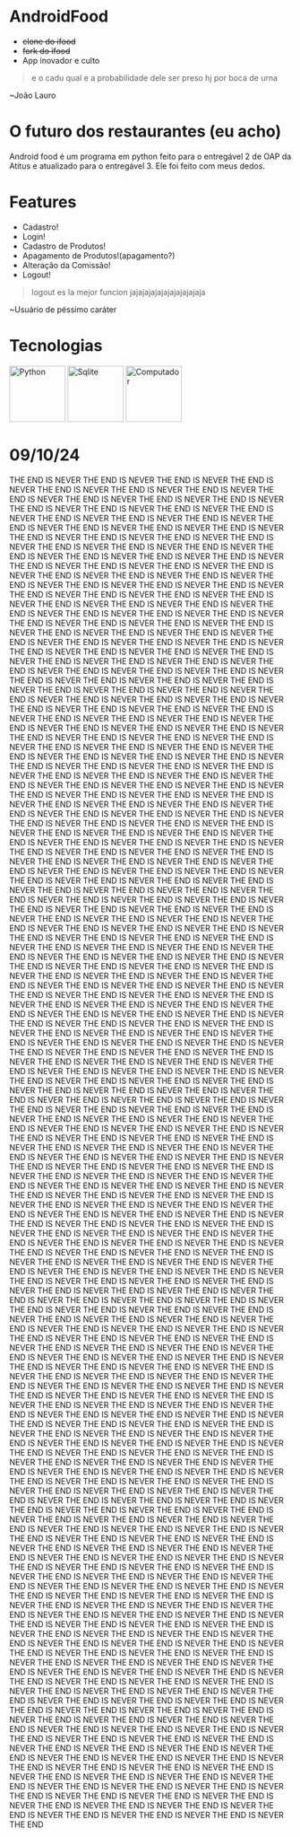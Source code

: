 # AndroidFood
- ~~clone do ifood~~
- ~~fork do ifood~~
- App inovador e culto

> e o cadu
> qual e a probabilidade dele ser preso hj
> por boca de urna
>
~João Lauro
# O futuro dos restaurantes (eu acho)
Android food é um programa em python feito para o entregável 2 de OAP da Atitus e atualizado para o entregável 3.
Ele foi feito com meus dedos.

# Features
- Cadastro!
- Login!
- Cadastro de Produtos!
- Apagamento de Produtos!(apagamento?)
- Alteração da Comissão!
- Logout!

> logout es la mejor funcion jajajajajajajajajajajaja 
>
~Usuário de péssimo caráter

# Tecnologias
<div>
    <img src="https://upload.wikimedia.org/wikipedia/commons/thumb/c/c3/Python-logo-notext.svg/1869px-Python-logo-notext.svg.png" alt="Python" width="100"/>
    <img src="https://upload.wikimedia.org/wikipedia/commons/3/38/SQLite370.svg" alt="Sqlite" width="100"/>
    <img src="https://cdn5.colorir.com/desenhos/color/201908/um-computador-a-casa-o-quarto-1515999.jpg" alt="Computador" width="100"/>
</div>

# 09/10/24
THE END IS NEVER THE END IS NEVER THE END IS NEVER THE END IS NEVER THE END IS NEVER THE END IS NEVER THE END IS NEVER THE END IS NEVER THE END IS NEVER THE END IS NEVER THE END IS NEVER THE END IS NEVER THE END IS NEVER THE END IS NEVER THE END IS NEVER THE END IS NEVER THE END IS NEVER THE END IS NEVER THE END IS NEVER THE END IS NEVER THE END IS NEVER THE END IS NEVER THE END IS NEVER THE END IS NEVER THE END IS NEVER THE END IS NEVER THE END IS NEVER THE END IS NEVER THE END IS NEVER THE END IS NEVER THE END IS NEVER THE END IS NEVER THE END IS NEVER THE END IS NEVER THE END IS NEVER THE END IS NEVER THE END IS NEVER THE END IS NEVER THE END IS NEVER THE END IS NEVER THE END IS NEVER THE END IS NEVER THE END IS NEVER THE END IS NEVER THE END IS NEVER THE END IS NEVER THE END IS NEVER THE END IS NEVER THE END IS NEVER THE END IS NEVER THE END IS NEVER THE END IS NEVER THE END IS NEVER THE END IS NEVER THE END IS NEVER THE END IS NEVER THE END IS NEVER THE END IS NEVER THE END IS NEVER THE END IS NEVER THE END IS NEVER THE END IS NEVER THE END IS NEVER THE END IS NEVER THE END IS NEVER THE END IS NEVER THE END IS NEVER THE END IS NEVER THE END IS NEVER THE END IS NEVER THE END IS NEVER THE END IS NEVER THE END IS NEVER THE END IS NEVER THE END IS NEVER THE END IS NEVER THE END IS NEVER THE END IS NEVER THE END IS NEVER THE END IS NEVER THE END IS NEVER THE END IS NEVER THE END IS NEVER THE END IS NEVER THE END IS NEVER THE END IS NEVER THE END IS NEVER THE END IS NEVER THE END IS NEVER THE END IS NEVER THE END IS NEVER THE END IS NEVER THE END IS NEVER THE END IS NEVER THE END IS NEVER THE END IS NEVER THE END IS NEVER THE END IS NEVER THE END IS NEVER THE END IS NEVER THE END IS NEVER THE END IS NEVER THE END IS NEVER THE END IS NEVER THE END IS NEVER THE END IS NEVER THE END IS NEVER THE END IS NEVER THE END IS NEVER THE END IS NEVER THE END IS NEVER THE END IS NEVER THE END IS NEVER THE END IS NEVER THE END IS NEVER THE END IS NEVER THE END IS NEVER THE END IS NEVER THE END IS NEVER THE END IS NEVER THE END IS NEVER THE END IS NEVER THE END IS NEVER THE END IS NEVER THE END IS NEVER THE END IS NEVER THE END IS NEVER THE END IS NEVER THE END IS NEVER THE END IS NEVER THE END IS NEVER THE END IS NEVER THE END IS NEVER THE END IS NEVER THE END IS NEVER THE END IS NEVER THE END IS NEVER THE END IS NEVER THE END IS NEVER THE END IS NEVER THE END IS NEVER THE END IS NEVER THE END IS NEVER THE END IS NEVER THE END IS NEVER THE END IS NEVER THE END IS NEVER THE END IS NEVER THE END IS NEVER THE END IS NEVER THE END IS NEVER THE END IS NEVER THE END IS NEVER THE END IS NEVER THE END IS NEVER THE END IS NEVER THE END IS NEVER THE END IS NEVER THE END IS NEVER THE END IS NEVER THE END IS NEVER THE END IS NEVER THE END IS NEVER THE END IS NEVER THE END IS NEVER THE END IS NEVER THE END IS NEVER THE END IS NEVER THE END IS NEVER THE END IS NEVER THE END IS NEVER THE END IS NEVER THE END IS NEVER THE END IS NEVER THE END IS NEVER THE END IS NEVER THE END IS NEVER THE END IS NEVER THE END IS NEVER THE END IS NEVER THE END IS NEVER THE END IS NEVER THE END IS NEVER THE END IS NEVER THE END IS NEVER THE END IS NEVER THE END IS NEVER THE END IS NEVER THE END IS NEVER THE END IS NEVER THE END IS NEVER THE END IS NEVER THE END IS NEVER THE END IS NEVER THE END IS NEVER THE END IS NEVER THE END IS NEVER THE END IS NEVER THE END IS NEVER THE END IS NEVER THE END IS NEVER THE END IS NEVER THE END IS NEVER THE END IS NEVER THE END IS NEVER THE END IS NEVER THE END IS NEVER THE END IS NEVER THE END IS NEVER THE END IS NEVER THE END IS NEVER THE END IS NEVER THE END IS NEVER THE END IS NEVER THE END IS NEVER THE END IS NEVER THE END IS NEVER THE END IS NEVER THE END IS NEVER THE END IS NEVER THE END IS NEVER THE END IS NEVER THE END IS NEVER THE END IS NEVER THE END IS NEVER THE END IS NEVER THE END IS NEVER THE END IS NEVER THE END IS NEVER THE END IS NEVER THE END IS NEVER THE END IS NEVER THE END IS NEVER THE END IS NEVER THE END IS NEVER THE END IS NEVER THE END IS NEVER THE END IS NEVER THE END IS NEVER THE END IS NEVER THE END IS NEVER THE END IS NEVER THE END IS NEVER THE END IS NEVER THE END IS NEVER THE END IS NEVER THE END IS NEVER THE END IS NEVER THE END IS NEVER THE END IS NEVER THE END IS NEVER THE END IS NEVER THE END IS NEVER THE END IS NEVER THE END IS NEVER THE END IS NEVER THE END IS NEVER THE END IS NEVER THE END IS NEVER THE END IS NEVER THE END IS NEVER THE END IS NEVER THE END IS NEVER THE END IS NEVER THE END IS NEVER THE END IS NEVER THE END IS NEVER THE END IS NEVER THE END IS NEVER THE END IS NEVER THE END IS NEVER THE END IS NEVER THE END IS NEVER THE END IS NEVER THE END IS NEVER THE END IS NEVER THE END IS NEVER THE END IS NEVER THE END IS NEVER THE END IS NEVER THE END IS NEVER THE END IS NEVER THE END IS NEVER THE END IS NEVER THE END IS NEVER THE END IS NEVER THE END IS NEVER THE END IS NEVER THE END IS NEVER THE END IS NEVER THE END IS NEVER THE END IS NEVER THE END IS NEVER THE END IS NEVER THE END IS NEVER THE END IS NEVER THE END IS NEVER THE END IS NEVER THE END IS NEVER THE END IS NEVER THE END IS NEVER THE END IS NEVER THE END IS NEVER THE END IS NEVER THE END IS NEVER THE END IS NEVER THE END IS NEVER THE END IS NEVER THE END IS NEVER THE END IS NEVER THE END IS NEVER THE END IS NEVER THE END IS NEVER THE END IS NEVER THE END IS NEVER THE END IS NEVER THE END IS NEVER THE END IS NEVER THE END IS NEVER THE END IS NEVER THE END IS NEVER THE END IS NEVER THE END IS NEVER THE END IS NEVER THE END IS NEVER THE END IS NEVER THE END IS NEVER THE END IS NEVER THE END IS NEVER THE END IS NEVER THE END IS NEVER THE END IS NEVER THE END IS NEVER THE END IS NEVER THE END IS NEVER THE END IS NEVER THE END IS NEVER THE END IS NEVER THE END IS NEVER THE END IS NEVER THE END IS NEVER THE END IS NEVER THE END IS NEVER THE END IS NEVER THE END IS NEVER THE END IS NEVER THE END IS NEVER THE END IS NEVER THE END IS NEVER THE END IS NEVER THE END IS NEVER THE END IS NEVER THE END IS NEVER THE END IS NEVER THE END IS NEVER THE END IS NEVER THE END IS NEVER THE END IS NEVER THE END IS NEVER THE END IS NEVER THE END IS NEVER THE END IS NEVER THE END IS NEVER THE END IS NEVER THE END IS NEVER THE END IS NEVER THE END IS NEVER THE END IS NEVER THE END IS NEVER THE END IS NEVER THE END IS NEVER THE END IS NEVER THE END IS NEVER THE END IS NEVER THE END IS NEVER THE END IS NEVER THE END IS NEVER THE END IS NEVER THE END IS NEVER THE END IS NEVER THE END IS NEVER THE END IS NEVER THE END IS NEVER THE END IS NEVER THE END IS NEVER THE END IS NEVER THE END IS NEVER THE END IS NEVER THE END IS NEVER THE END IS NEVER THE END IS NEVER THE END IS NEVER THE END IS NEVER THE END IS NEVER THE END IS NEVER THE END IS NEVER THE END IS NEVER THE END IS NEVER THE END IS NEVER THE END IS NEVER THE END IS NEVER THE END IS NEVER THE END IS NEVER THE END IS NEVER THE END IS NEVER THE END IS NEVER THE END IS NEVER THE END IS NEVER THE END IS NEVER THE END IS NEVER THE END IS NEVER THE END IS NEVER THE END IS NEVER THE END IS NEVER THE END IS NEVER THE END IS NEVER THE END IS NEVER THE END IS NEVER THE END IS NEVER THE END IS NEVER THE END IS NEVER THE END IS NEVER THE END IS NEVER THE END IS NEVER THE END IS NEVER THE END IS NEVER THE END IS NEVER THE END IS NEVER THE END IS NEVER THE END IS NEVER THE END IS NEVER THE END IS NEVER THE END IS NEVER THE END IS NEVER THE END IS NEVER THE END IS NEVER THE END IS NEVER THE END IS NEVER THE END IS NEVER THE END IS NEVER THE END IS NEVER THE END IS NEVER THE END IS NEVER THE END IS NEVER THE END IS NEVER THE END IS NEVER THE END IS NEVER THE END IS NEVER THE END IS NEVER THE END IS NEVER THE END IS NEVER THE END IS NEVER THE END IS NEVER THE END IS NEVER THE END IS NEVER THE END IS NEVER THE END IS NEVER THE END IS NEVER THE END IS NEVER THE END IS NEVER THE END IS NEVER THE END IS NEVER THE END IS NEVER THE END IS NEVER THE END IS NEVER THE END IS NEVER THE END IS NEVER THE END IS NEVER THE END IS NEVER THE END IS NEVER THE END IS NEVER THE END IS NEVER THE END IS NEVER THE END IS NEVER THE END IS NEVER THE END IS NEVER THE END IS NEVER THE END IS NEVER THE END IS NEVER THE END IS NEVER THE END IS NEVER THE END IS NEVER THE END IS NEVER THE END IS NEVER THE END IS NEVER THE END IS NEVER THE END IS NEVER THE END IS NEVER THE END IS NEVER THE END IS NEVER THE END IS NEVER THE END IS NEVER THE END IS NEVER THE END IS NEVER THE END IS NEVER THE END IS NEVER THE END IS NEVER THE END IS NEVER THE END IS NEVER THE END IS NEVER THE END IS NEVER THE END IS NEVER THE END IS NEVER THE END IS NEVER THE END IS NEVER THE END IS NEVER THE END IS NEVER THE END IS NEVER THE END IS NEVER THE END IS NEVER THE END IS NEVER THE END IS NEVER THE END IS NEVER THE END IS NEVER THE END IS NEVER THE END IS NEVER THE END IS NEVER THE END